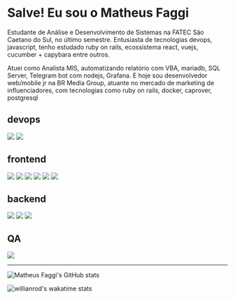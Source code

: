 <h1>
  Salve! Eu sou o Matheus Faggi
</h1>
<p>
  Estudante de Análise e Desenvolvimento de Sistemas na FATEC São Caetano do Sul, no último semestre. Entusiasta de tecnologias devops, javascript, tenho estudado ruby on rails, ecossistema react, vuejs, cucumber + capybara entre outros.
</p>
<p>
  Atuei como Analista MIS, automatizando relatório com VBA, mariadb, SQL Server, Telegram bot com nodejs, Grafana. 
  E hoje sou desenvolvedor web/mobile jr na BR Media Group, atuante no mercado de marketing de influenciadores, com tecnologias como ruby on rails, docker, caprover, postgresql
</p>

<h2>
  devops
</h2>
<div>
 <img src="https://img.shields.io/badge/Git-F05032?style=for-the-badge&logo=git&logoColor=white" />
 <img src="https://img.shields.io/badge/Docker-2496ED?style=for-the-badge&logo=Docker&logoColor=white" />
</div>
<h2>
  frontend
</h2>
<div>
  <img src="https://img.shields.io/badge/HTML5-E34F26?style=for-the-badge&logo=HTML5&logoColor=white" style/>
  <img src="https://img.shields.io/badge/CSS3-1572B6?style=for-the-badge&logo=CSS3&logoColor=white" />
  <img src="https://img.shields.io/badge/Sass-CC6699?style=for-the-badge&logo=Sass&logoColor=white" />
  <img src="https://img.shields.io/badge/Javascript-F7DF1E?style=for-the-badge&logo=Javascript&logoColor=black" />
  <img src="https://img.shields.io/badge/styled components-DB7093?style=for-the-badge&logo=styled-components&logoColor=white" />
  <img src="https://img.shields.io/badge/Next.js-000?style=for-the-badge&logo=Next.js&logoColor=white" />
<div>
<h2>
  backend
</h2>
<div>
  <img src="https://img.shields.io/badge/PostgreSQL-336791?style=for-the-badge&logo=PostgreSQL&logoColor=white" />
  <img src="https://img.shields.io/badge/TypeScript-3178C6?style=for-the-badge&logo=TypeScript&logoColor=white" />
  <img src="https://img.shields.io/badge/Ruby-CC342D?style=for-the-badge&logo=Ruby&logoColor=white" />
</div>

<h2>
  QA 
</h2>
<div>
 <img src="https://img.shields.io/badge/Cucumber-23D96C?style=for-the-badge&logo=Cucumber&logoColor=white" />
</div>


---
![Matheus Faggi's GitHub stats](https://github-readme-stats.vercel.app/api?username=matheusfaggi&theme=slateorange&show_icons=true)

![willianrod's wakatime stats](https://github-readme-stats.vercel.app/api/wakatime?username=matheusfaggi&compact_layout=true)

